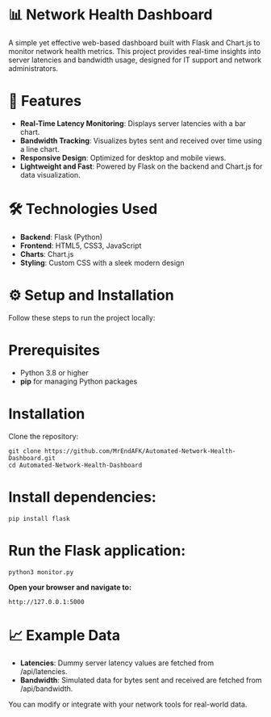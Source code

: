 # 📊 Network Health Dashboard
A simple yet effective web-based dashboard built with Flask and Chart.js to monitor network health metrics. This project provides real-time insights into server latencies and bandwidth usage, designed for IT support and network administrators.

# 🚀 Features
- **Real-Time Latency Monitoring**: Displays server latencies with a bar chart.
- **Bandwidth Tracking**: Visualizes bytes sent and received over time using a line chart.
- **Responsive Design**: Optimized for desktop and mobile views.
- **Lightweight and Fast**: Powered by Flask on the backend and Chart.js for data visualization.

# 🛠️ Technologies Used
- **Backend**: Flask (Python)
- **Frontend**: HTML5, CSS3, JavaScript
- **Charts**: Chart.js
- **Styling**: Custom CSS with a sleek modern design

# ⚙️ Setup and Installation
Follow these steps to run the project locally:

# Prerequisites
- Python 3.8 or higher
- **pip** for managing Python packages

# Installation
Clone the repository:

    git clone https://github.com/MrEndAFK/Automated-Network-Health-Dashboard.git
    cd Automated-Network-Health-Dashboard

# Install dependencies:

    pip install flask

# Run the Flask application:

    python3 monitor.py

**Open your browser and navigate to:**

    http://127.0.0.1:5000

# 📈 Example Data
- **Latencies**: Dummy server latency values are fetched from /api/latencies.
- **Bandwidth**: Simulated data for bytes sent and received are fetched from /api/bandwidth.

You can modify or integrate with your network tools for real-world data.